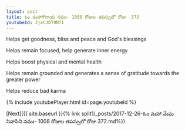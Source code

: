 ```yaml
---
layout: post
title: ఓం మహాగోరాయ నమః- 1008 రోజుల తపస్సులో రోజు  373
youtubeId: JjeCJDT9NTI
---
```

 
 
Helps get goodness, bliss and peace and God's blessings
 
Helps remain focused, help generate inner energy 
 
Helps boost physical and mental health 
 
Helps remain grounded and generates a sense of gratitude towards the greater power 
 
Helps reduce bad karma
 
 
 
 


{% include youtubePlayer.html id=page.youtubeId %}
 
[Next]({{ site.baseurl }}{% link  split1/_posts/2017-12-26-ఓం మహా మేఘ నివాసిని నమః- 1008 రోజుల తపస్సులో రోజు  372.md%})
 
